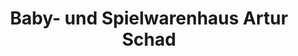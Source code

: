 ---
title: "Baby- und Spielwarenhaus Artur Schad"
url: /kirchheim-unter-teck/baby-und-spielwarenhaus-artur-schad/
shop: Spielzeug
---